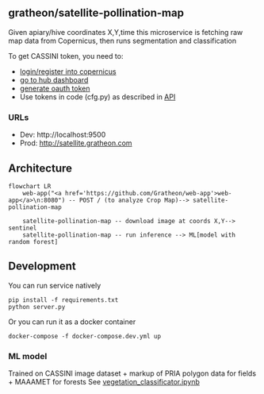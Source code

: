 ## gratheon/satellite-pollination-map
Given apiary/hive coordinates X,Y,time
this microservice is fetching raw map data from Copernicus,
then runs segmentation and classification


To get CASSINI token, you need to:
- [login/register into copernicus](https://identity.dataspace.copernicus.eu/auth/realms/CDSE/protocol/openid-connect/auth?client_id=cdse-public&response_type=code&scope=openid&redirect_uri=https%3A//dataspace.copernicus.eu/account/confirmed/1)
- [go to hub dashboard](https://shapps.dataspace.copernicus.eu/dashboard/#/)
- [generate oauth token](https://shapps.dataspace.copernicus.eu/dashboard/#/account/settings)
- Use tokens in code (cfg.py) as described in [API](https://documentation.dataspace.copernicus.eu/APIs/SentinelHub/Overview/Authentication.html#python)


### URLs
- Dev: http://localhost:9500
- Prod: http://satellite.gratheon.com


## Architecture

```mermaid
flowchart LR
    web-app("<a href='https://github.com/Gratheon/web-app'>web-app</a>\n:8080") -- POST / (to analyze Crop Map)--> satellite-pollination-map

	satellite-pollination-map -- download image at coords X,Y--> sentinel
	satellite-pollination-map -- run inference --> ML[model with random forest]
```

## Development
You can run service natively
```
pip install -f requirements.txt
python server.py
```

Or you can run it as a docker container
```
docker-compose -f docker-compose.dev.yml up
```

### ML model 
Trained on CASSINI image dataset + markup of PRIA polygon data for fields + MAAAMET for forests
See [vegetation_classificator.ipynb](./vegetation_classificator.ipynb)